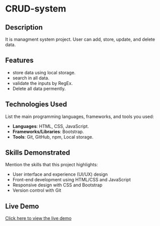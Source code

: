 # CRUD-system

## Description
It is managment system project. User can add, store, update, and delete data.

## Features
- store data using local storage.
- search in all data.
- validate the inputs by RegEx.
- Delete all data permently.

## Technologies Used
List the main programming languages, frameworks, and tools you used:
- **Languages**: HTML, CSS, JavaScript.
- **Frameworks/Libraries**: Bootstrap.
- **Tools**: Git, GitHub, npm, Local storage.

## Skills Demonstrated
Mention the skills that this project highlights:
- User interface and experience (UI/UX) design
- Front-end development using HTML/CSS and JavaScript
- Responsive design with CSS and Bootstrap
- Version control with Git

## Live Demo
[Click here to view the live demo](https://crud-system-youssefmo-22s-projects.vercel.app/)
